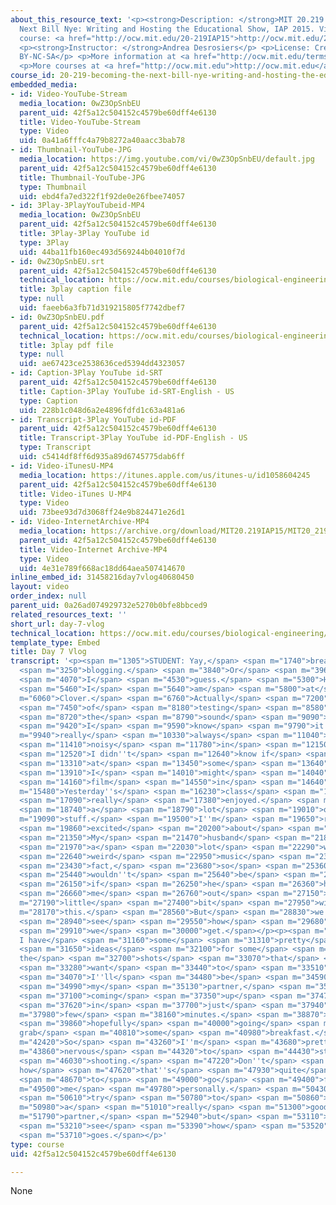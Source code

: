 ```yaml
---
about_this_resource_text: '<p><strong>Description: </strong>MIT 20.219 Becoming the
  Next Bill Nye: Writing and Hosting the Educational Show, IAP 2015. View the complete
  course: <a href="http://ocw.mit.edu/20-219IAP15">http://ocw.mit.edu/20-219IAP15</a>.</p>
  <p><strong>Instructor: </strong>Andrea Desrosiers</p> <p>License: Creative Commons
  BY-NC-SA</p> <p>More information at <a href="http://ocw.mit.edu/terms">http://ocw.mit.edu/terms</a></p>
  <p>More courses at <a href="http://ocw.mit.edu">http://ocw.mit.edu</a></p>'
course_id: 20-219-becoming-the-next-bill-nye-writing-and-hosting-the-educational-show-january-iap-2015
embedded_media:
- id: Video-YouTube-Stream
  media_location: 0wZ3OpSnbEU
  parent_uid: 42f5a12c504152c4579be60dff4e6130
  title: Video-YouTube-Stream
  type: Video
  uid: 0a41a6fffc4a79b8272a40aacc3bab78
- id: Thumbnail-YouTube-JPG
  media_location: https://img.youtube.com/vi/0wZ3OpSnbEU/default.jpg
  parent_uid: 42f5a12c504152c4579be60dff4e6130
  title: Thumbnail-YouTube-JPG
  type: Thumbnail
  uid: ebd4fa7ed322f1f92de0e26fbee74057
- id: 3Play-3PlayYouTubeid-MP4
  media_location: 0wZ3OpSnbEU
  parent_uid: 42f5a12c504152c4579be60dff4e6130
  title: 3Play-3Play YouTube id
  type: 3Play
  uid: 44ba11fb160ec493d569244b04010f7d
- id: 0wZ3OpSnbEU.srt
  parent_uid: 42f5a12c504152c4579be60dff4e6130
  technical_location: https://ocw.mit.edu/courses/biological-engineering/20-219-becoming-the-next-bill-nye-writing-and-hosting-the-educational-show-january-iap-2015/student-reflections/andrea-desrosierss-reflections/day-7-vlog/0wZ3OpSnbEU.srt
  title: 3play caption file
  type: null
  uid: faeeb6a3fb71d319215805f7742dbef7
- id: 0wZ3OpSnbEU.pdf
  parent_uid: 42f5a12c504152c4579be60dff4e6130
  technical_location: https://ocw.mit.edu/courses/biological-engineering/20-219-becoming-the-next-bill-nye-writing-and-hosting-the-educational-show-january-iap-2015/student-reflections/andrea-desrosierss-reflections/day-7-vlog/0wZ3OpSnbEU.pdf
  title: 3play pdf file
  type: null
  uid: ae67423ce2538636ced5394dd4323057
- id: Caption-3Play YouTube id-SRT
  parent_uid: 42f5a12c504152c4579be60dff4e6130
  title: Caption-3Play YouTube id-SRT-English - US
  type: Caption
  uid: 228b1c048d6a2e4896fdfd1c63a481a6
- id: Transcript-3Play YouTube id-PDF
  parent_uid: 42f5a12c504152c4579be60dff4e6130
  title: Transcript-3Play YouTube id-PDF-English - US
  type: Transcript
  uid: c5414df8ff6d935a89d6745775dab6ff
- id: Video-iTunesU-MP4
  media_location: https://itunes.apple.com/us/itunes-u/id1058604245
  parent_uid: 42f5a12c504152c4579be60dff4e6130
  title: Video-iTunes U-MP4
  type: Video
  uid: 73bee93d7d3068ff24e9b824471e26d1
- id: Video-InternetArchive-MP4
  media_location: https://archive.org/download/MIT20.219IAP15/MIT20_219IAP15_AD_D07_Reflections_360p.mp4
  parent_uid: 42f5a12c504152c4579be60dff4e6130
  title: Video-Internet Archive-MP4
  type: Video
  uid: 4e31e789f668ac18dd64aea507414670
inline_embed_id: 31458216day7vlog40680450
layout: video
order_index: null
parent_uid: 0a26ad074929732e5270b0bfe8bbced9
related_resources_text: ''
short_url: day-7-vlog
technical_location: https://ocw.mit.edu/courses/biological-engineering/20-219-becoming-the-next-bill-nye-writing-and-hosting-the-educational-show-january-iap-2015/student-reflections/andrea-desrosierss-reflections/day-7-vlog
template_type: Embed
title: Day 7 Vlog
transcript: '<p><span m="1305">STUDENT: Yay,</span> <span m="1740">breakfast</span>
  <span m="3250">blogging.</span> <span m="3840">Or</span> <span m="3960">vlogging,</span>
  <span m="4070">I</span> <span m="4530">guess.</span> <span m="5300">Here</span>
  <span m="5460">I</span> <span m="5640">am</span> <span m="5800">at</span> <span
  m="6060">Clover.</span> <span m="6760">Actually</span> <span m="7200">sort</span>
  <span m="7450">of</span> <span m="8180">testing</span> <span m="8580">out</span>
  <span m="8720">the</span> <span m="8790">sound</span> <span m="9090">levels,</span>
  <span m="9420">I</span> <span m="9590">know</span> <span m="9790">it''s</span> <span
  m="9940">really</span> <span m="10330">always</span> <span m="11040">pretty</span>
  <span m="11410">noisy</span> <span m="11780">in</span> <span m="12150">here.</span>
  <span m="12520">I didn''t</span> <span m="12640">know if</span> <span m="13020">maybe</span>
  <span m="13310">at</span> <span m="13450">some</span> <span m="13640">point,</span>
  <span m="13910">I</span> <span m="14010">might</span> <span m="14040">want to</span>
  <span m="14160">film</span> <span m="14550">in</span> <span m="14640">here.</span></p><p><span
  m="15480">Yesterday''s</span> <span m="16230">class</span> <span m="16740">I</span>
  <span m="17090">really</span> <span m="17380">enjoyed.</span> <span m="18285">It''s</span>
  <span m="18740">a</span> <span m="18790">lot</span> <span m="19010">of</span> <span
  m="19090">stuff.</span> <span m="19500">I''m</span> <span m="19650">really</span>
  <span m="19860">excited</span> <span m="20200">about</span> <span m="20510">music.</span>
  <span m="21350">My</span> <span m="21470">husband</span> <span m="21810">does</span>
  <span m="21970">a</span> <span m="22030">lot</span> <span m="22290">with</span>
  <span m="22640">weird</span> <span m="22950">music</span> <span m="23350">in</span>
  <span m="23430">fact,</span> <span m="23680">so</span> <span m="25360">I</span>
  <span m="25440">wouldn''t</span> <span m="25640">be</span> <span m="25720">surprised</span>
  <span m="26150">if</span> <span m="26250">he</span> <span m="26360">helps</span>
  <span m="26660">me</span> <span m="26760">out</span> <span m="27150">a</span> <span
  m="27190">little</span> <span m="27400">bit</span> <span m="27950">with</span> <span
  m="28170">this.</span> <span m="28560">But</span> <span m="28830">we''ll</span>
  <span m="28940">see</span> <span m="29550">how</span> <span m="29680">far</span>
  <span m="29910">we</span> <span m="30000">get.</span></p><p><span m="30860">I think
  I have</span> <span m="31160">some</span> <span m="31310">pretty</span> <span m="31510">good</span>
  <span m="31650">ideas</span> <span m="32100">for some</span> <span m="32400">of
  the</span> <span m="32700">shots</span> <span m="33070">that</span> <span m="33200">I</span>
  <span m="33280">want</span> <span m="33440">to</span> <span m="33510">take.</span>
  <span m="34070">I''ll</span> <span m="34480">be</span> <span m="34590">meeting</span>
  <span m="34990">my</span> <span m="35130">partner,</span> <span m="35540">Nathan,</span>
  <span m="37100">coming</span> <span m="37350">up</span> <span m="37470">here</span>
  <span m="37620">in</span> <span m="37700">just</span> <span m="37940">a</span> <span
  m="37980">few</span> <span m="38160">minutes.</span> <span m="38870">We''re</span>
  <span m="39860">hopefully</span> <span m="40000">going</span> <span m="40450">to
  grab</span> <span m="40810">some</span> <span m="40980">breakfast.</span> <span
  m="42420">So</span> <span m="43260">I''m</span> <span m="43680">pretty</span> <span
  m="43860">nervous</span> <span m="44320">to</span> <span m="44430">start</span>
  <span m="46030">shooting.</span> <span m="47220">Don''t</span> <span m="47370">know
  how</span> <span m="47620">that''s</span> <span m="47930">quite</span> <span m="48560">going</span>
  <span m="48670">to</span> <span m="49000">go</span> <span m="49400">for</span> <span
  m="49500">me</span> <span m="49780">personally.</span> <span m="50430">I''ll</span>
  <span m="50610">try</span> <span m="50780">to</span> <span m="50860">be</span> <span
  m="50980">a</span> <span m="51010">really</span> <span m="51300">good</span> <span
  m="51790">partner,</span> <span m="52940">but</span> <span m="53110">we''ll</span>
  <span m="53210">see</span> <span m="53390">how</span> <span m="53520">that</span>
  <span m="53710">goes.</span></p>'
type: course
uid: 42f5a12c504152c4579be60dff4e6130

---
```

None
